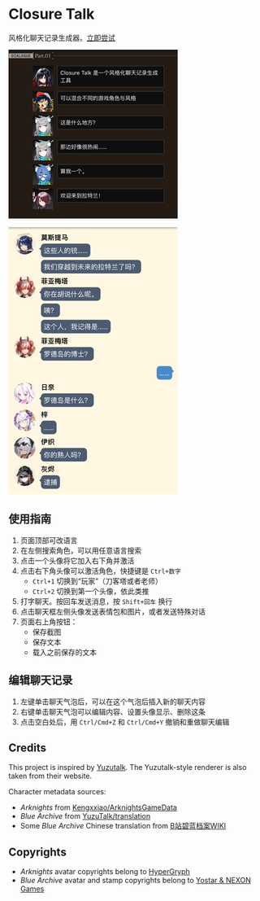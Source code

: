 # Closure Talk

风格化聊天记录生成器。[立即尝试](https://closuretalk.github.io)

![](readme/t1-cn.webp)

![](readme/t2-cn.webp)

## 使用指南

1. 页面顶部可改语言
1. 在左侧搜索角色，可以用任意语言搜索
1. 点击一个头像将它加入右下角并激活
1. 点击右下角头像可以激活角色，快捷键是 `Ctrl+数字`
    - `Ctrl+1` 切换到“玩家”（刀客塔或者老师）
    - `Ctrl+2` 切换到第一个头像，依此类推
1. 打字聊天。按回车发送消息，按 `Shift+回车` 换行
1. 点击聊天框左侧头像发送表情包和图片，或者发送特殊对话
1. 页面右上角按钮：
    - 保存截图
    - 保存文本
    - 载入之前保存的文本

## 编辑聊天记录

1. 左键单击聊天气泡后，可以在这个气泡后插入新的聊天内容
1. 右键单击聊天气泡可以编辑内容、设置头像显示、删除这条
1. 点击空白处后，用 `Ctrl/Cmd+Z` 和 `Ctrl/Cmd+Y` 撤销和重做聊天编辑

## Credits

This project is inspired by [Yuzutalk](https://www.yuzutalk.net). The Yuzutalk-style renderer is also taken from their website.

Character metadata sources:

- _Arknights_ from [Kengxxiao/ArknightsGameData](https://github.com/Kengxxiao/ArknightsGameData)
- _Blue Archive_ from [YuzuTalk/translation](https://github.com/YuzuTalk/translation)
- Some _Blue Archive_ Chinese translation from [B站碧蓝档案WIKI](https://wiki.biligame.com/bluearchive)

## Copyrights

- _Arknights_ avatar copyrights belong to [HyperGryph](https://ak.hypergryph.com)
- _Blue Archive_ avatar and stamp copyrights belong to [Yostar & NEXON Games](https://bluearchive.jp)
